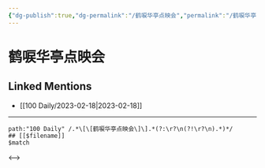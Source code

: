 ```yaml
---
{"dg-publish":true,"dg-permalink":"/鹤唳华亭点映会","permalink":"/鹤唳华亭点映会/","created":"2023-02-19T13:50:39.000+08:00","updated":"2023-02-26T00:50:28.000+08:00"}
---
```


# 鹤唳华亭点映会

## Linked Mentions
- [[100 Daily/2023-02-18\|2023-02-18]]


---

```expander
path:"100 Daily" /.*\[\[鹤唳华亭点映会\]\].*(?:\r?\n(?!\r?\n).*)*/
## [[$filename]]
$match
```

<-->